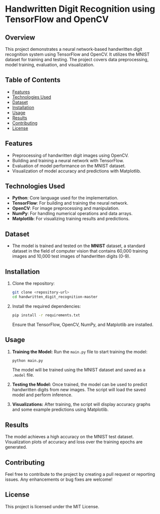 
# Handwritten Digit Recognition using TensorFlow and OpenCV

## Overview
This project demonstrates a neural network-based handwritten digit recognition system using TensorFlow and OpenCV. It utilizes the MNIST dataset for training and testing. The project covers data preprocessing, model training, evaluation, and visualization.

## Table of Contents
- [Features](#features)
- [Technologies Used](#technologies-used)
- [Dataset](#dataset)
- [Installation](#installation)
- [Usage](#usage)
- [Results](#results)
- [Contributing](#contributing)
- [License](#license)

## Features
- Preprocessing of handwritten digit images using OpenCV.
- Building and training a neural network with TensorFlow.
- Evaluation of model performance on the MNIST dataset.
- Visualization of model accuracy and predictions with Matplotlib.

## Technologies Used
- **Python**: Core language used for the implementation.
- **TensorFlow**: For building and training the neural network.
- **OpenCV**: For image preprocessing and manipulation.
- **NumPy**: For handling numerical operations and data arrays.
- **Matplotlib**: For visualizing training results and predictions.

## Dataset
- The model is trained and tested on the **MNIST** dataset, a standard dataset in the field of computer vision that contains 60,000 training images and 10,000 test images of handwritten digits (0-9).

## Installation
1. Clone the repository:
   ```bash
   git clone <repository-url>
   cd handwritten_digit_recognition-master
   ```
2. Install the required dependencies:
   ```bash
   pip install -r requirements.txt
   ```
   Ensure that TensorFlow, OpenCV, NumPy, and Matplotlib are installed.

## Usage
1. **Training the Model:**
   Run the `main.py` file to start training the model:
   ```bash
   python main.py
   ```
   The model will be trained using the MNIST dataset and saved as a `.model` file.

2. **Testing the Model:**
   Once trained, the model can be used to predict handwritten digits from new images. The script will load the saved model and perform inference.

3. **Visualizations:**
   After training, the script will display accuracy graphs and some example predictions using Matplotlib.

## Results
The model achieves a high accuracy on the MNIST test dataset. Visualization plots of accuracy and loss over the training epochs are generated.

## Contributing
Feel free to contribute to the project by creating a pull request or reporting issues. Any enhancements or bug fixes are welcome!

## License
This project is licensed under the MIT License.

